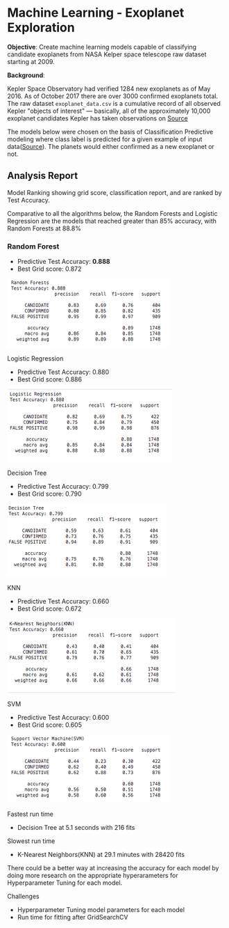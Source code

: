 # Machine Learning - Exoplanet Exploration

**Objective**: Create machine learning models capable of classifying candidate exoplanets from NASA Kelper space telescope raw dataset starting at 2009. 


**Background**:

Kepler Space Observatory had verified 1284 new exoplanets as of May 2016. As of October 2017 there are over 3000 confirmed exoplanets total. The raw dataset `exoplanet_data.csv` is a cumulative record of all observed Kepler "objects of interest" — basically, all of the approximately 10,000 exoplanet candidates Kepler has taken observations on [Source](https://www.kaggle.com/nasa/kepler-exoplanet-search-results)



The models below were chosen on the basis of Classification Predictive modeling where class label is predicted for a given example of input data([Source](https://machinelearningmastery.com/types-of-classification-in-machine-learning/#:~:text=Imbalanced%20Classification-,Classification%20Predictive%20Modeling,it%20is%20spam%20or%20not.)). The planets would either confirmed as a new exoplanet  or not. 




## Analysis Report

Model Ranking showing grid score, classification report, and are ranked by Test Accuracy.

Comparative to all the algorithms  below, the Random Forests and Logistic Regression are the models that reached greater than 85% accuracy, with Random Forests at 88.8%

### Random Forest
- Predictive Test Accuracy: **0.888**
- Best Grid score: 0.872

![](https://github.com/diannejardinez/machine-learning-challenge/blob/master/classification-reports/Random-Forests.png)

Logistic Regression
- Predictive Test Accuracy: 0.880
- Best Grid score: 0.886

![](https://github.com/diannejardinez/machine-learning-challenge/blob/master/classification-reports/Logistic-Regression.png)

Decision Tree
- Predictive Test Accuracy: 0.799
- Best Grid score: 0.790

![](https://github.com/diannejardinez/machine-learning-challenge/blob/master/classification-reports/Decision-Tree.png)

KNN
- Predictive Test Accuracy: 0.660
- Best Grid score: 0.672

![](https://github.com/diannejardinez/machine-learning-challenge/blob/master/classification-reports/KNN.png)

SVM
- Predictive Test Accuracy: 0.600
- Best Grid score: 0.605

![](https://github.com/diannejardinez/machine-learning-challenge/blob/master/classification-reports/SVM.png)


Fastest run time
- Decision Tree at 5.1 seconds with 216 fits

Slowest run time
- K-Nearest Neighbors(KNN) at 29.1 minutes with 28420 fits


There could be a better way at increasing the accuracy for each model by doing more research on the appropriate hyperarameters for Hyperparameter Tuning for each model.


Challenges
- Hyperparameter Tuning model parameters for each model
- Run time for fitting after GridSearchCV













<!-- Readme for https://github.com/diannejardinez/machine-learning-, Author: Dianne Jardinez -->